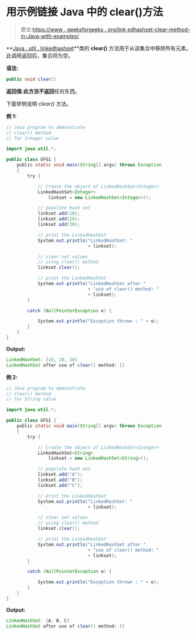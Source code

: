 # 用示例链接 Java 中的 clear()方法

> 原文:[https://www . geeksforgeeks . org/link edhashset-clear-method-in-Java-with-examples/](https://www.geeksforgeeks.org/linkedhashset-clear-method-in-java-with-examples/)

**[Java . util . linkedhashset](https://www.geeksforgeeks.org/linkedhashset-in-java-with-examples/)**类的 **clear()** 方法用于从该集合中移除所有元素。此调用返回后，集合将为空。

**语法:**

```java
public void clear()
```

**返回值:**此方法**不返回**任何东西。

下面举例说明 *clear()* 方法。

**例 1:**

```java
// Java program to demonstrate
// clear() method
// for Integer value

import java.util.*;

public class GFG1 {
    public static void main(String[] argv) throws Exception
    {
        try {

            // Create the object of LinkedHashSet<Integer>
            LinkedHashSet<Integer>
                linkset = new LinkedHashSet<Integer>();

            // populate hash set
            linkset.add(10);
            linkset.add(20);
            linkset.add(30);

            // print the LinkedHashSet
            System.out.println("LinkedHashSet: "
                               + linkset);

            // clear set values
            // using clear() method
            linkset.clear();

            // print the LinkedHashSet
            System.out.println("LinkedHashSet after "
                               + "use of clear() method: "
                               + linkset);
        }

        catch (NullPointerException e) {

            System.out.println("Exception thrown : " + e);
        }
    }
}
```

**Output:**

```java
LinkedHashSet: [10, 20, 30]
LinkedHashSet after use of clear() method: []

```

**例 2:**

```java
// Java program to demonstrate
// clear() method
// for String value

import java.util.*;

public class GFG1 {
    public static void main(String[] argv) throws Exception
    {
        try {

            // Create the object of LinkedHashSet<Integer>
            LinkedHashSet<String>
                linkset = new LinkedHashSet<String>();

            // populate hash set
            linkset.add("A");
            linkset.add("B");
            linkset.add("C");

            // print the LinkedHashSet
            System.out.println("LinkedHashSet: "
                               + linkset);

            // clear set values
            // using clear() method
            linkset.clear();

            // print the LinkedHashSet
            System.out.println("LinkedHashSet after "
                               + "use of clear() method: "
                               + linkset);
        }

        catch (NullPointerException e) {

            System.out.println("Exception thrown : " + e);
        }
    }
}
```

**Output:**

```java
LinkedHashSet: [A, B, C]
LinkedHashSet after use of clear() method: []

```